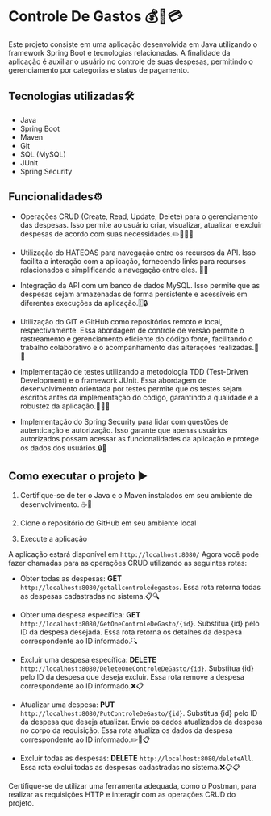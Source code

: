 # Controle De Gastos 💰💼💳

Este projeto consiste em uma aplicação desenvolvida em Java utilizando o framework Spring Boot e tecnologias relacionadas. A finalidade da aplicação é auxiliar o usuário no controle de suas despesas, permitindo o gerenciamento por categorias e status de pagamento. 

## Tecnologias utilizadas🛠️

- Java
- Spring Boot
- Maven
- Git
- SQL (MySQL)
- JUnit
- Spring Security

## Funcionalidades⚙️

- Operações CRUD (Create, Read, Update, Delete) para o gerenciamento das despesas. Isso permite ao usuário criar, visualizar, atualizar e excluir despesas de acordo com suas necessidades.✏️👀🔄❌

- Utilização do HATEOAS para navegação entre os recursos da API. Isso facilita a interação com a aplicação, fornecendo links para recursos relacionados e simplificando a navegação entre eles. 🔗🌐

- Integração da API com um banco de dados MySQL. Isso permite que as despesas sejam armazenadas de forma persistente e acessíveis em diferentes execuções da aplicação.🗄️🔒

- Utilização do GIT e GitHub como repositórios remoto e local, respectivamente. Essa abordagem de controle de versão permite o rastreamento e gerenciamento eficiente do código fonte, facilitando o trabalho colaborativo e o acompanhamento das alterações realizadas.📁🐙

- Implementação de testes utilizando a metodologia TDD (Test-Driven Development) e o framework JUnit. Essa abordagem de desenvolvimento orientada por testes permite que os testes sejam escritos antes da implementação do código, garantindo a qualidade e a robustez da aplicação.🧪✅🔧

- Implementação do Spring Security para lidar com questões de autenticação e autorização. Isso garante que apenas usuários autorizados possam acessar as funcionalidades da aplicação e protege os dados dos usuários.🔒🔑

## Como executar o projeto ▶️

1. Certifique-se de ter o Java e o Maven instalados em seu ambiente de desenvolvimento. ☕🧪

2. Clone o repositório do GitHub em seu ambiente local

3. Execute a aplicação

A aplicação estará disponível em ``http://localhost:8080/`` Agora você pode fazer chamadas para as operações CRUD utilizando as seguintes rotas:

- Obter todas as despesas:
**GET** ```http://localhost:8080/getallcontroledegastos```.
Essa rota retorna todas as despesas cadastradas no sistema.📋🔍

- Obter uma despesa específica:
**GET** ```http://localhost:8080/GetOneControleDeGasto/{id}```.
Substitua {id} pelo ID da despesa desejada. Essa rota retorna os detalhes da despesa correspondente ao ID informado.🔍

- Excluir uma despesa específica:
**DELETE** ```http://localhost:8080/DeleteOneControleDeGasto/{id}```.
Substitua {id} pelo ID da despesa que deseja excluir. Essa rota remove a despesa correspondente ao ID informado.❌📋 

- Atualizar uma despesa:
**PUT** ```http://localhost:8080/PutControleDeGasto/{id}```.
Substitua {id} pelo ID da despesa que deseja atualizar. Envie os dados atualizados da despesa no corpo da requisição. Essa rota atualiza os dados da despesa correspondente ao ID informado.✏️🔄📋 

- Excluir todas as despesas:
**DELETE** ```http://localhost:8080/deleteAll```.
Essa rota exclui todas as despesas cadastradas no sistema.❌📋📋

Certifique-se de utilizar uma ferramenta adequada, como o Postman, para realizar as requisições HTTP e interagir com as operações CRUD do projeto.
